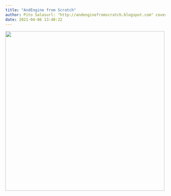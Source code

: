 ```yaml
---
title: "AndEngine from Scratch"
author: Pito Salasurl: "http://andenginefromscratch.blogspot.com" cover: "https://rdl.ink/render/http%3A%2F%2Fandenginefromscratch.blogspot.com" 
date: 2021-04-06 13:40:22
---
```

<img src=https://rdl.ink/render/http%3A%2F%2Fandenginefromscratch.blogspot.com width="500">


